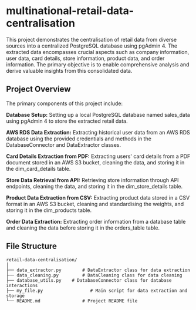 # multinational-retail-data-centralisation

This project demonstrates the centralisation of retail data from diverse sources into a centralized PostgreSQL database using pgAdmin 4. The extracted data encompasses crucial aspects such as company information, user data, card details, store information, product data, and order information. The primary objective is to enable comprehensive analysis and derive valuable insights from this consolidated data.

## Project Overview
The primary components of this project include:

__Database Setup:__ Setting up a local PostgreSQL database named sales_data using pgAdmin 4 to store the extracted retail data.

__AWS RDS Data Extraction:__ Extracting historical user data from an AWS RDS database using the provided credentials and methods in the DatabaseConnector and DataExtractor classes.

__Card Details Extraction from PDF:__ Extracting users' card details from a PDF document stored in an AWS S3 bucket, cleaning the data, and storing it in the dim_card_details table.

__Store Data Retrieval from API:__ Retrieving store information through API endpoints, cleaning the data, and storing it in the dim_store_details table.

__Product Data Extraction from CSV:__ Extracting product data stored in a CSV format in an AWS S3 bucket, cleaning and standardising the weights, and storing it in the dim_products table.

__Order Data Extraction:__ Extracting order information from a database table and cleaning the data before storing it in the orders_table table.


## File Structure
```
retail-data-centralisation/
│
├── data_extractor.py        # DataExtractor class for data extraction
├── data_cleaning.py         # DataCleaning class for data cleaning
├── database_utils.py    # DatabaseConnector class for database interactions
├── my_file.py                  # Main script for data extraction and storage
└── README.md                # Project README file
```
